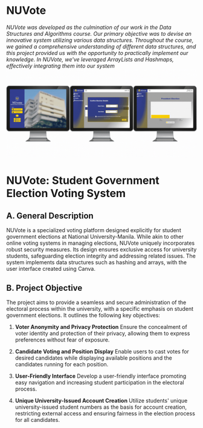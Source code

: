 # NUVote
_NUVote was developed as the culmination of our work in the Data Structures and Algorithms course. Our primary objective was to devise an innovative system utilizing various data structures. Throughout the course, we gained a comprehensive understanding of different data structures, and this project provided us with the opportunity to practically implement our knowledge. In NUVote, we've leveraged ArrayLists and Hashmaps, effectively integrating them into our system_
![](https://github.com/neomdavid/National-University---BSIT-MWA/blob/main/Second%20Year/First%20Term/NUVoteGIF.gif)
# NUVote: Student Government Election Voting System

## A. General Description
  NUVote is a specialized voting platform designed explicitly for student government elections at National University-Manila. While akin to other online voting systems in managing elections, NUVote uniquely incorporates robust security measures. Its design ensures exclusive access for university students, safeguarding election integrity and addressing related issues. The system implements data structures such as hashing and arrays, with the user interface created using Canva.

## B. Project Objective
  The project aims to provide a seamless and secure administration of the electoral process within the university, with a specific emphasis on student government elections. It outlines the following key objectives:

1. **Voter Anonymity and Privacy Protection**
  Ensure the concealment of voter identity and protection of their privacy, allowing them to express preferences without fear of exposure.

2. **Candidate Voting and Position Display**
  Enable users to cast votes for desired candidates while displaying available positions and the candidates running for each position.

3. **User-Friendly Interface**
  Develop a user-friendly interface promoting easy navigation and increasing student participation in the electoral process.

4. **Unique University-Issued Account Creation**
  Utilize students' unique university-issued student numbers as the basis for account creation, restricting external access and ensuring fairness in the election process for all candidates.
